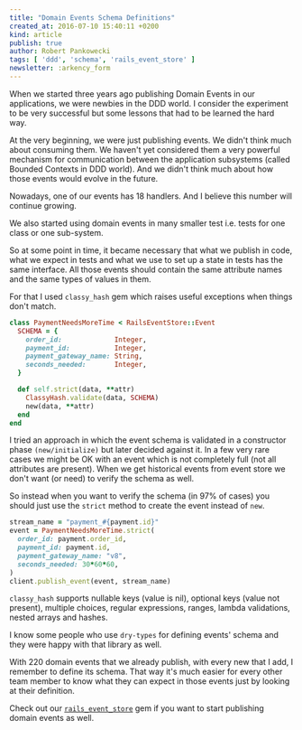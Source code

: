 ```yaml
---
title: "Domain Events Schema Definitions"
created_at: 2016-07-10 15:40:11 +0200
kind: article
publish: true
author: Robert Pankowecki
tags: [ 'ddd', 'schema', 'rails_event_store' ]
newsletter: :arkency_form
---
```


When we started three years ago publishing Domain Events
in our applications, we were newbies in
the DDD world. I consider the experiment to be
very successful but some lessons that had to
be learned the hard way.

<!-- more -->

At the very beginning, we were just publishing events.
We didn't think much about consuming them.
We haven't yet considered them a very powerful
mechanism for communication between the application
subsystems (called Bounded Contexts in DDD world).
And we didn't think much about how those events
would evolve in the future.

Nowadays, one of our events has 18 handlers. And I believe
this number will continue growing.

We also started using domain events in many smaller
test i.e. tests for one class or one sub-system.

So at some point in time, it became necessary that what
we publish in code, what we expect in tests and what
we use to set up a state in tests has the same interface.
All those events should contain the same attribute names
and the same types of values in them.

For that I used `classy_hash` gem which raises
useful exceptions when things don't match.

```ruby
class PaymentNeedsMoreTime < RailsEventStore::Event
  SCHEMA = {
    order_id:             Integer,
    payment_id:           Integer,
    payment_gateway_name: String,
    seconds_needed:       Integer,
  }

  def self.strict(data, **attr)
    ClassyHash.validate(data, SCHEMA)
    new(data, **attr)
  end
end
```

I tried an approach in which the event schema is validated
in a constructor phase `(new/initialize)` but later decided against
it. In a few very rare cases we might be OK with an event
which is not completely full (not all attributes are present).
When we get historical events
from event store we don't want (or need) to verify the schema as well.

So instead when you want to verify the schema (in 97% of cases)
you should just use the `strict` method to create the event
instead of `new`.

```ruby
stream_name = "payment_#{payment.id}"
event = PaymentNeedsMoreTime.strict(
  order_id: payment.order_id,
  payment_id: payment.id,
  payment_gateway_name: "v8",
  seconds_needed: 30*60*60,
)
client.publish_event(event, stream_name)
```

`classy_hash` supports nullable keys (value is nil), optional keys (value not present),
multiple choices, regular expressions, ranges, lambda validations, nested arrays and hashes.

I know some people who use `dry-types` for defining events' schema
and they were happy with that library as well.

With 220 domain events that we already publish, with every new
that I add, I remember to define its schema. That way it's much
easier for every other team member to know what they can expect
in those events just by looking at their definition.

Check out our [`rails_event_store`](http://railseventstore.arkency.com)
gem if you want to start publishing domain events as well.
